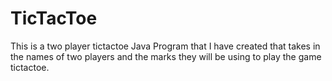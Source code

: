 # TicTacToe

This is a two player tictactoe Java Program that I have created that takes in the names of two players and the marks they will be using to play the game tictactoe. 
